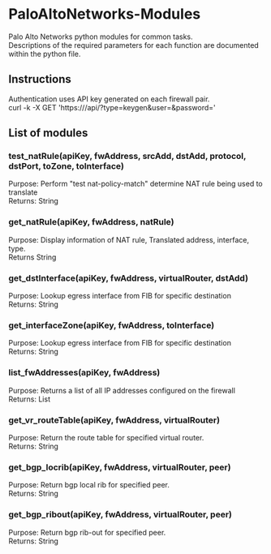 # PaloAltoNetworks-Modules  
Palo Alto Networks python modules for common tasks.  
Descriptions of the required parameters for each function are documented within the python file.  

## Instructions  
Authentication uses API key generated on each firewall pair.  
curl -k -X GET 'https://<firewall>/api/?type=keygen&user=<username>&password=<password>'  

## List of modules  

### test_natRule(apiKey, fwAddress, srcAdd, dstAdd, protocol, dstPort, toZone, toInterface)  
Purpose:  Perform "test nat-policy-match" determine NAT rule being used to translate  
Returns:  String  

### get_natRule(apiKey, fwAddress, natRule)  
Purpose:  Display information of NAT rule, Translated address, interface, type.  
Returns   String  

### get_dstInterface(apiKey, fwAddress, virtualRouter, dstAdd)  
Purpose:  Lookup egress interface from FIB for specific destination  
Returns:  String  

### get_interfaceZone(apiKey, fwAddress, toInterface)  
Purpose:  Lookup egress interface from FIB for specific destination  
Returns:  String  

### list_fwAddresses(apiKey, fwAddress)  
Purpose:  Returns a list of all IP addresses configured on the firewall  
Returns:  List  

### get_vr_routeTable(apiKey, fwAddress, virtualRouter)  
Purpose: Return the route table for specified virtual router.  
Returns: String  

### get_bgp_locrib(apiKey, fwAddress, virtualRouter, peer)  
Purpose:  Return bgp local rib for specified peer.  
Returns:  String  

### get_bgp_ribout(apiKey, fwAddress, virtualRouter, peer)  
Purpose:  Return bgp rib-out for specified peer.  
Returns:  String  